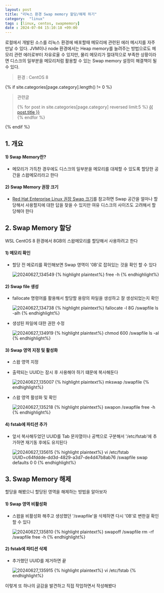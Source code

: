 ```yaml
---
layout: post
title: "리눅스 환경 Swap memory 할당/해제 하기"
category:  "linux"
tags : [linux, centos, swapmemory]
date : 2024-07-04 15:10:18 +09:00
---
```


로컬에서 개발된 소스를 리눅스 환경에 배포할때 메모리에 관련된 에러 메시지를 자주 만날 수 있다. JVM이나 node 환경에서는 Heap memory를 늘려주는 방법으로도 메모리 관련 에러로부터 자유로울 수 있지만,
물리 메모리가 절대적으로 부족한 상황이라면 디스크의 일부분을 메모리처럼 활용할 수 있는 Swap memory 설정이 해결책이 될 수 있다.

> 환경 : CentOS 8

{% if site.categories[page.category].length() != 0 %}
<blockquote>
  <p>관련글</p>
  <p>
 {% for post in site.categories[page.category] reversed limit:5 %}
    <a href="{{ post.url }}">{{ post.title }}</a> <br>
  {% endfor %}
</p>
</blockquote>
{% endif %}


## 1. 개요

#### 1) Swap Memory란?
- 메모리가 가득찬 경우에도 디스크의 일부분을 메모리를 대체할 수 있도록 할당한 공간을 스왑메모리라고 한다

#### 2) Swap Memory 권장 크기
- [Red Hat Enterprise Linux 권장 Swap 크기](https://access.redhat.com/ko/solutions/744483)를 참고하면 Swap 공간을 얼마나 할당해서 사용할지에 대한 답을 찾을 수 있지만 여유 디스크의 사이즈도 고려해서 할당해야 한다


## 2. Swap Memory 할당
WSL CentOS 8 환경에서 8GB의 스왑메모리를 할당해서 사용하려고 한다

#### 1) 메모리 확인
- 할당 전 메로리를 확인해보면 Swap 영역이 '0B'로 잡혀있는 것을 확인 할 수 있다

  ![20240627_134549](https://github.com/rundevelrun/rundevelrun.github.io/assets/40383414/f3811a3a-5193-45d5-b536-8976ac9e5794)
{% highlight plaintext%}
free -h
{% endhighlight%}

#### 2) Swap file 생성
- fallocate 명령어를 활용해서 할당할 용량의 파일을 생성하고 잘 생성되었는지 확인

  ![20240627_134738](https://github.com/rundevelrun/rundevelrun.github.io/assets/40383414/8c3e4212-1930-4a20-8afe-e3c8d78e8393)
{% highlight plaintext%}
fallocate -l 8G /swapfile
ls -alh
{% endhighlight%}

- 생성된 파일에 대한 권한 수정

  ![20240627_134919](https://github.com/rundevelrun/rundevelrun.github.io/assets/40383414/5ea79abf-4f88-4a87-a9c7-75f271b4aad6)
{% highlight plaintext%}
chmod 600 /swapfile
ls -al
{% endhighlight%}

#### 3) Swap 영역 지정 및 활성화
- 스왑 영역 지정
- 출력되는 UUID는 잠시 후 사용해야 하기 떄문에 복사해둔다

  ![20240627_135007](https://github.com/rundevelrun/rundevelrun.github.io/assets/40383414/ea9e95ec-6a3c-47d3-85f5-87e6d84e1578)
{% highlight plaintext%}
mkswap /swapfile
{% endhighlight%}

- 스왑 영역 활성화 및 확인

  ![20240627_135218](https://github.com/rundevelrun/rundevelrun.github.io/assets/40383414/93c16c70-bd39-44be-b910-c74f9e8c615e)
{% highlight plaintext%}
swapon /swapfile
free -h
{% endhighlight%}

#### 4) fstab에 파티션 추가
- 앞서 복사해두었던 UUID를 Tab 문자열이나 공백으로 구분해서 '/etc/fstab'에 추가하면 재기동 후에도 유지된다

  ![20240627_135615](https://github.com/rundevelrun/rundevelrun.github.io/assets/40383414/a504e579-8a5d-41c6-b364-899850bfe90d)
{% highlight plaintext%}
vi /etc/fstab
UUID=c64fddde-dd3d-4829-a3d7-de4d47b8ab76	/swapfile	swap	defaults	0	0
{% endhighlight%}

## 3. Swap Memory 해제
할당을 해봤으니 할당된 영역을 해제하는 방법을 알아보자

#### 1) Swap 영역 비활성화
- 스왑을 비활성화 해주고 생성했던 '/swapfile'을 삭제하면 다시 '0B'로 변한걸 확인할 수 있다

  ![20240627_135810](https://github.com/rundevelrun/rundevelrun.github.io/assets/40383414/695ba10c-9905-4834-9550-4f549a5e3cc3)
{% highlight plaintext%}
swapoff /swapfile
rm -rf /swapfile
free -h
{% endhighlight%}


#### 2) fstab에 파티션 삭제
- 추가했던 UUID를 제거하면 끝

  ![20240627_135915](https://github.com/rundevelrun/rundevelrun.github.io/assets/40383414/e89f4d21-63d9-447e-b4f4-e4cf345e8058)
{% highlight plaintext%}
vi /etc/fstab
{% endhighlight%}


이렇게 또 하나의 글감을 발견하고 직접 작업하면서 작성해봤다 